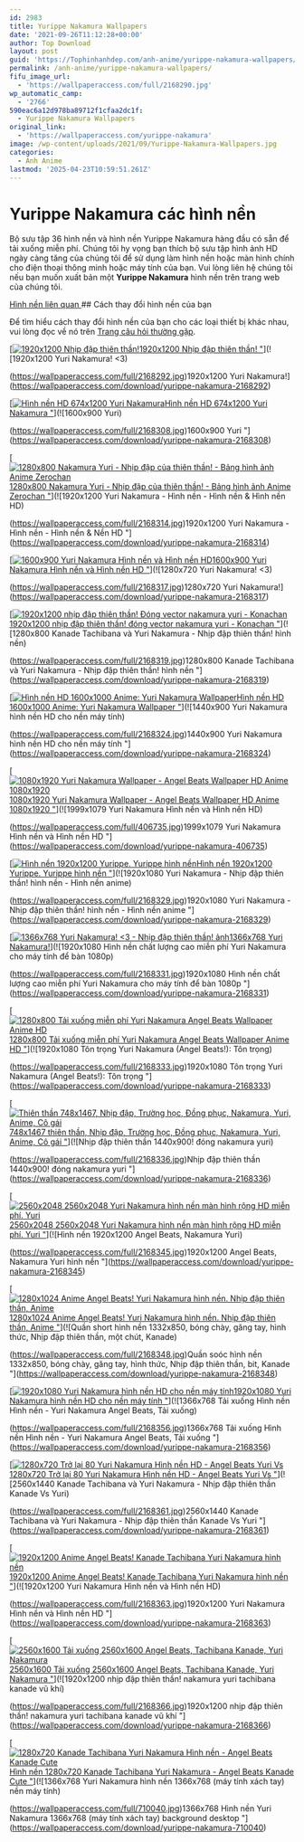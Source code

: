 ```yaml
---
id: 2983
title: Yurippe Nakamura Wallpapers
date: '2021-09-26T11:12:28+00:00'
author: Top Download
layout: post
guid: 'https://Tophinhanhdep.com/anh-anime/yurippe-nakamura-wallpapers/'
permalink: /anh-anime/yurippe-nakamura-wallpapers/
fifu_image_url:
  - 'https://wallpaperaccess.com/full/2168290.jpg'
wp_automatic_camp:
  - '2766'
590eac6a12d978ba89712f1cfaa2dc1f:
  - Yurippe Nakamura Wallpapers
original_link:
  - 'https://wallpaperaccess.com/yurippe-nakamura'
image: /wp-content/uploads/2021/09/Yurippe-Nakamura-Wallpapers.jpg
categories:
  - Ảnh Anime
lastmod: '2025-04-23T10:59:51.261Z'
---
```

# Yurippe Nakamura các hình nền

Bộ sưu tập 36 hình nền và hình nền Yurippe Nakamura hàng đầu có sẵn để tải xuống miễn phí. Chúng tôi hy vọng bạn thích bộ sưu tập hình ảnh HD ngày càng tăng của chúng tôi để sử dụng làm hình nền hoặc màn hình chính cho điện thoại thông minh hoặc máy tính của bạn. Vui lòng liên hệ chúng tôi nếu bạn muốn xuất bản một **Yurippe Nakamura** hình nền trên trang web của chúng tôi.

[Hình nền liên quan ](#related) ## Cách thay đổi hình nền của bạn

Để tìm hiểu cách thay đổi hình nền của bạn cho các loại thiết bị khác nhau, vui lòng đọc về nó trên [Trang câu hỏi thường gặp](https://tophinhanhdep.com/faq/).

  
[[![1920x1200 Nhịp đập thiên thần!](https://wallpaperaccess.com/full/2168290.jpg)1920x1200 Nhịp đập thiên thần! "](https://wallpaperaccess.com/download/yurippe-nakamura-2168290)](![1920x1200 Yuri Nakamura! <3)

(https://wallpaperaccess.com/full/2168292.jpg)1920x1200 Yuri Nakamura!](https://wallpaperaccess.com/download/yurippe-nakamura-2168292)

[[![Hình nền HD 674x1200 Yuri Nakamura](https://wallpaperaccess.com/full/2168304.jpg)Hình nền HD 674x1200 Yuri Nakamura "](https://wallpaperaccess.com/download/yurippe-nakamura-2168304)](![1600x900 Yuri)

(https://wallpaperaccess.com/full/2168308.jpg)1600x900 Yuri "](https://wallpaperaccess.com/download/yurippe-nakamura-2168308)

[[![1280x800 Nakamura Yuri - Nhịp đập của thiên thần!  - Bảng hình ảnh Anime Zerochan](https://wallpaperaccess.com/full/2168309.jpg)1280x800 Nakamura Yuri - Nhịp đập của thiên thần! - Bảng hình ảnh Anime Zerochan "](https://wallpaperaccess.com/download/yurippe-nakamura-2168309)](![1920x1200 Yuri Nakamura - Hình nền - Hình nền & Hình nền HD)

(https://wallpaperaccess.com/full/2168314.jpg)1920x1200 Yuri Nakamura - Hình nền - Hình nền &amp; Nền HD "](https://wallpaperaccess.com/download/yurippe-nakamura-2168314)

[[![1600x900 Yuri Nakamura Hình nền và Hình nền HD](https://wallpaperaccess.com/full/710005.jpg)1600x900 Yuri Nakamura Hình nền và Hình nền HD "](https://wallpaperaccess.com/download/yurippe-nakamura-710005)](![1280x720 Yuri Nakamura! <3)

(https://wallpaperaccess.com/full/2168317.jpg)1280x720 Yuri Nakamura!](https://wallpaperaccess.com/download/yurippe-nakamura-2168317)

[[![1920x1200 nhịp đập thiên thần!  Đóng vector nakamura yuri - Konachan](https://wallpaperaccess.com/full/2168318.jpg)1920x1200 nhịp đập thiên thần! đóng vector nakamura yuri - Konachan "](https://wallpaperaccess.com/download/yurippe-nakamura-2168318)](![1280x800 Kanade Tachibana và Yuri Nakamura - Nhịp đập thiên thần!  hình nền)

(https://wallpaperaccess.com/full/2168319.jpg)1280x800 Kanade Tachibana và Yuri Nakamura - Nhịp đập thiên thần! hình nền "](https://wallpaperaccess.com/download/yurippe-nakamura-2168319)

[[![Hình nền HD 1600x1000 Anime: Yuri Nakamura Wallpaper](https://wallpaperaccess.com/full/2168320.jpg)Hình nền HD 1600x1000 Anime: Yuri Nakamura Wallpaper "](https://wallpaperaccess.com/download/yurippe-nakamura-2168320)](![1440x900 Yuri Nakamura hình nền HD cho nền máy tính)

(https://wallpaperaccess.com/full/2168324.jpg)1440x900 Yuri Nakamura hình nền HD cho nền máy tính "](https://wallpaperaccess.com/download/yurippe-nakamura-2168324)

[[![1080x1920 Yuri Nakamura Wallpaper - Angel Beats Wallpaper HD Anime 1080x1920](https://wallpaperaccess.com/full/2168326.jpg)1080x1920 Yuri Nakamura Wallpaper - Angel Beats Wallpaper HD Anime 1080x1920 "](https://wallpaperaccess.com/download/yurippe-nakamura-2168326)](![1999x1079 Yuri Nakamura Hình nền và Hình nền HD)

(https://wallpaperaccess.com/full/406735.jpg)1999x1079 Yuri Nakamura Hình nền và Hình nền HD "](https://wallpaperaccess.com/download/yurippe-nakamura-406735)

[[![Hình nền 1920x1200 Yurippe.  Yurippe hình nền](https://wallpaperaccess.com/full/2168328.jpg)Hình nền 1920x1200 Yurippe. Yurippe hình nền "](https://wallpaperaccess.com/download/yurippe-nakamura-2168328)](![1920x1080 Yuri Nakamura - Nhịp đập thiên thần!  hình nền - Hình nền anime)

(https://wallpaperaccess.com/full/2168329.jpg)1920x1080 Yuri Nakamura - Nhịp đập thiên thần! hình nền - Hình nền anime "](https://wallpaperaccess.com/download/yurippe-nakamura-2168329)

[[![1366x768 Yuri Nakamura! <3 - Nhịp đập thiên thần!  ảnh](https://wallpaperaccess.com/full/2168330.jpg)1366x768 Yuri Nakamura!](https://wallpaperaccess.com/download/yurippe-nakamura-2168330)](![1920x1080 Hình nền chất lượng cao miễn phí Yuri Nakamura cho máy tính để bàn 1080p)

(https://wallpaperaccess.com/full/2168331.jpg)1920x1080 Hình nền chất lượng cao miễn phí Yuri Nakamura cho máy tính để bàn 1080p "](https://wallpaperaccess.com/download/yurippe-nakamura-2168331)

[[![1280x800 Tải xuống miễn phí Yuri Nakamura Angel Beats Wallpaper Anime HD](https://wallpaperaccess.com/full/2168332.jpg)1280x800 Tải xuống miễn phí Yuri Nakamura Angel Beats Wallpaper Anime HD "](https://wallpaperaccess.com/download/yurippe-nakamura-2168332)](![1920x1080 Tôn trọng Yuri Nakamura (Angel Beats!): Tôn trọng)

(https://wallpaperaccess.com/full/2168333.jpg)1920x1080 Tôn trọng Yuri Nakamura (Angel Beats!): Tôn trọng "](https://wallpaperaccess.com/download/yurippe-nakamura-2168333)

[[![Thiên thần 748x1467, Nhịp đập, Trường học, Đồng phục, Nakamura, Yuri, Anime, Cô gái](https://wallpaperaccess.com/full/2168334.jpg)748x1467 thiên thần, Nhịp đập, Trường học, Đồng phục, Nakamura, Yuri, Anime, Cô gái "](https://wallpaperaccess.com/download/yurippe-nakamura-2168334)](![Nhịp đập thiên thần 1440x900!  đóng nakamura yuri)

(https://wallpaperaccess.com/full/2168336.jpg)Nhịp đập thiên thần 1440x900! đóng nakamura yuri "](https://wallpaperaccess.com/download/yurippe-nakamura-2168336)

[[![2560x2048 2560x2048 Yuri Nakamura hình nền màn hình rộng HD miễn phí.  Yuri](https://wallpaperaccess.com/full/2168341.jpg)2560x2048 2560x2048 Yuri Nakamura hình nền màn hình rộng HD miễn phí. Yuri "](https://wallpaperaccess.com/download/yurippe-nakamura-2168341)](![Hình nền 1920x1200 Angel Beats, Nakamura Yuri)

(https://wallpaperaccess.com/full/2168345.jpg)1920x1200 Angel Beats, Nakamura Yuri hình nền "](https://wallpaperaccess.com/download/yurippe-nakamura-2168345)

[[![1280x1024 Anime Angel Beats!  Yuri Nakamura hình nền.  Nhịp đập thiên thần, Anime](https://wallpaperaccess.com/full/2168347.jpg)1280x1024 Anime Angel Beats! Yuri Nakamura hình nền. Nhịp đập thiên thần, Anime "](https://wallpaperaccess.com/download/yurippe-nakamura-2168347)](![Quần short hình nền 1332x850, bóng chày, găng tay, hình thức, Nhịp đập thiên thần, một chút, Kanade)

(https://wallpaperaccess.com/full/2168348.jpg)Quần soóc hình nền 1332x850, bóng chày, găng tay, hình thức, Nhịp đập thiên thần, bit, Kanade "](https://wallpaperaccess.com/download/yurippe-nakamura-2168348)

[[![1920x1080 Yuri Nakamura hình nền HD cho nền máy tính](https://wallpaperaccess.com/full/2168353.jpg)1920x1080 Yuri Nakamura hình nền HD cho nền máy tính "](https://wallpaperaccess.com/download/yurippe-nakamura-2168353)](![1366x768 Tải xuống Hình nền Hình nền - Yuri Nakamura Angel Beats, Tải xuống)

(https://wallpaperaccess.com/full/2168356.jpg)1366x768 Tải xuống Hình nền Hình nền - Yuri Nakamura Angel Beats, Tải xuống "](https://wallpaperaccess.com/download/yurippe-nakamura-2168356)

[[![1280x720 Trở lại 80 Yuri Nakamura Hình nền HD - Angel Beats Yuri Vs](https://wallpaperaccess.com/full/2168357.jpg)1280x720 Trở lại 80 Yuri Nakamura Hình nền HD - Angel Beats Yuri Vs "](https://wallpaperaccess.com/download/yurippe-nakamura-2168357)](![2560x1440 Kanade Tachibana và Yuri Nakamura - Nhịp đập thiên thần Kanade Vs Yuri)

(https://wallpaperaccess.com/full/2168361.jpg)2560x1440 Kanade Tachibana và Yuri Nakamura - Nhịp đập thiên thần Kanade Vs Yuri "](https://wallpaperaccess.com/download/yurippe-nakamura-2168361)

[[![1920x1200 Anime Angel Beats!  Kanade Tachibana Yuri Nakamura hình nền](https://wallpaperaccess.com/full/2168362.jpg)1920x1200 Anime Angel Beats! Kanade Tachibana Yuri Nakamura hình nền "](https://wallpaperaccess.com/download/yurippe-nakamura-2168362)](![1920x1200 Yuri Nakamura Hình nền và Hình nền HD)

(https://wallpaperaccess.com/full/2168363.jpg)1920x1200 Yuri Nakamura Hình nền và Hình nền HD "](https://wallpaperaccess.com/download/yurippe-nakamura-2168363)

[[![2560x1600 Tải xuống 2560x1600 Angel Beats, Tachibana Kanade, Yuri Nakamura](https://wallpaperaccess.com/full/2168365.png)2560x1600 Tải xuống 2560x1600 Angel Beats, Tachibana Kanade, Yuri Nakamura "](https://wallpaperaccess.com/download/yurippe-nakamura-2168365)](![1920x1200 nhịp đập thiên thần!  nakamura yuri tachibana kanade vũ khí)

(https://wallpaperaccess.com/full/2168366.jpg)1920x1200 nhịp đập thiên thần! nakamura yuri tachibana kanade vũ khí "](https://wallpaperaccess.com/download/yurippe-nakamura-2168366)

[[![1280x720 Kanade Tachibana Yuri Nakamura Hình nền - Angel Beats Kanade Cute](https://wallpaperaccess.com/full/2168367.jpg)Hình nền 1280x720 Kanade Tachibana Yuri Nakamura - Angel Beats Kanade Cute "](https://wallpaperaccess.com/download/yurippe-nakamura-2168367)](![1366x768 Yuri Nakamura hình nền 1366x768 (máy tính xách tay) nền máy tính)

(https://wallpaperaccess.com/full/710040.jpg)1366x768 Hình nền Yuri Nakamura 1366x768 (máy tính xách tay) background desktop "](https://wallpaperaccess.com/download/yurippe-nakamura-710040)
